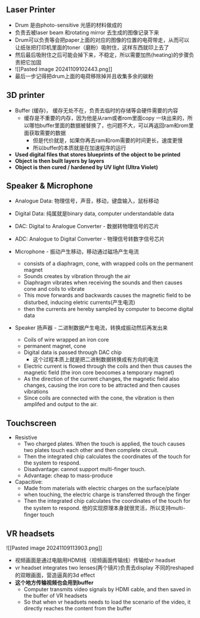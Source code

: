
## Laser Printer
- Drum 是由photo-sensitive 光感的材料做成的
- 负责去被laser beam 和rotating mirror 去生成的图像记录下来
- Drum可以负责等会把paper上面的对应的图像的位置的电荷带走，从而可以让纸张把打印机里面的toner（磨粉）吸附住，这样东西就印上去了
- 然后最后吸附住之后可能会掉下来，不稳定，所以需要加热(heating)的步骤负责把它加固
- ![[Pasted image 20241109102443.png]]
- 最后一步记得把drum上面的电荷移除掉并且收集多余的碳粉

## 3D printer
- Buffer (缓存)， 缓存无处不在，负责去临时的存储等会硬件需要的内容
	- 缓存是不重要的内存，因为他是从ram或者rom里面copy 一块出来的，所以哪怕buffer里面的数据被替换了，也问题不大，可以再返回ram和rom里面获取需要的数据
		- 但是代价就是，如果你再去ram和rom需要的时间更长，速度更慢
		- 所以buffer的本质就是在加速程序的运行
- **Used digital files that stores blueprints of the object to be printed**
- **Object is then built layers by layers**
- **Object is then cured / hardened by UV light (Ultra Violet)**

## Speaker & Microphone
- Analogue Data: 物理信号，声音，移动，键盘输入，鼠标移动
- Digital Data: 纯属就是binary data, computer understandable data
- DAC: Digital to Analogue Converter - 数据转物理信号的芯片
- ADC: Analogue to Digital Converter - 物理信号转数字信号芯片


- Microphone - 振动产生移动，移动通过磁场产生电流
	- consists of a diaphragm, cone, with wrapped coils on the permanent magnet
	- Sounds creates by vibration through the air
	- Diaphragm vibrates when receiving the sounds and then causes cone and coils to vibrate
	- This move forwards and backwards causes the magnetic field to be disturbed, inducing eletric currents(产生电流)
	- then the currents are hereby sampled by computer to become digital data
- Speaker 扬声器 - 二进制数据产生电流，转换成振动然后再发出来
	- Coils of wire wrapped an iron core
	- permanent magnet, cone
	- Digital data is passed through DAC chip
		- 这个过程本质上就是把二进制数据转换成有方向的电流
	- Electric current is flowed through the coils and then thus causes the magnetic field (the iron core beocomes a temporary magnet)
	- As the direction of the current changes, the magnetic field also changes, causing the iron core to be attracted and then causes vibrations
	- Since coils are connected with the cone, the vibration is then amplifed and output to the air.


## Touchscreen
- Resistive
	- Two charged plates. When the touch is applied, the touch causes two plates touch each other and then complete circuit.
	- Then the integrated chip calculates the coordinates of the touch for the system to respond.
	- Disadvantage: cannot support multi-finger touch. 
	- Advantage: cheap to mass-produce
- Capacitive:
	- Made from materials with electric charges on the surface/plate
	- when touching, the electric charge is transferred through the finger
	- Then the integrated chip calculates the coordinates of the touch for the system to respond. 他的实现原理本身就很灵活，所以支持multi-finger touch

## VR headsets
![[Pasted image 20241109113903.png]]

- 视频画面是通过电脑用HDMI线（视频画面传输线）传输给vr headset
- vr headset integrates two lenses(两个镜片)负责去display 不同的reshaped 的双眼画面，营造逼真的3d effect
- **这个地方传输视频也会用到buffer**
	- Computer transmits video signals by HDMI cable, and then saved in the buffer of VR headsets
	- So that when vr headsets needs to load the scenario of the video, it directly reaches the content from the buffer
